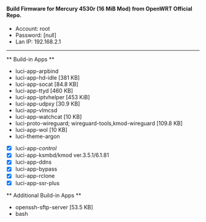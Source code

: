#### Build Firmware for Mercury 4530r (16 MiB Mod) from OpenWRT Official Repo.

- Account: root
- Password: [null]
- Lan IP: 192.168.2.1
----
** Build-in Apps **
- luci-app-arpbind
- luci-app-hd-idle [381 KB]
- luci-app-socat [84.8 KB]
- luci-app-ttyd [460 KB]
- luci-app-iptvhelper [453 KiB]
- luci-app-udpxy [30.9 KB]
- luci-app-vlmcsd
- luci-app-watchcat [10 KB]
- luci-proto-wireguard; wireguard-tools,kmod-wireguard [109.8 KB]
- luci-app-wol [10 KB]
- luci-theme-argon
- [X] luci-app-*control*
- [X] luci-app-ksmbd/kmod ver.3.5.1/6.1.81
- [X] luci-app-ddns
- [X] luci-app-bypass
- [X] luci-app-rclone
- [X] luci-app-ssr-plus

** Additional Build-in Apps **
- openssh-sftp-server [53.5 KB]
- bash

